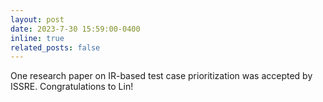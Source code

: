 ```yaml
---
layout: post
date: 2023-7-30 15:59:00-0400
inline: true
related_posts: false
---
```


One research paper on IR-based test case prioritization was accepted by ISSRE. Congratulations to Lin!